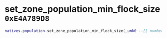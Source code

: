 # set_zone_population_min_flock_size `0xE4A789D8`

```lua
natives.population.set_zone_population_min_flock_size(_unk0 --[[ number ]], _unk1 --[[ number ]])
```